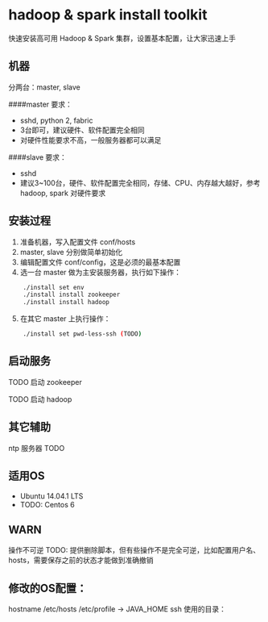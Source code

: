 # hadoop & spark install toolkit
快速安装高可用 Hadoop & Spark 集群，设置基本配置，让大家迅速上手


## 机器
分两台：master, slave

####master 要求：
* sshd, python 2, fabric
* 3台即可，建议硬件、软件配置完全相同
* 对硬件性能要求不高，一般服务器都可以满足

####slave 要求：
* sshd
* 建议3~100台，硬件、软件配置完全相同，存储、CPU、内存越大越好，参考 hadoop, spark 对硬件要求


## 安装过程
1. 准备机器，写入配置文件 conf/hosts
2. master, slave 分别做简单初始化
3. 编辑配置文件 conf/config，这是必须的最基本配置
4. 选一台 master 做为主安装服务器，执行如下操作：
```bash
    ./install set env
    ./install install zookeeper
    ./install install hadoop
```
5. 在其它 master 上执行操作：
```bash
    ./install set pwd-less-ssh (TODO)
```

## 启动服务

TODO 启动 zookeeper

TODO 启动 hadoop



## 其它辅助
ntp 服务器 TODO



## 适用OS
+ Ubuntu 14.04.1 LTS
+ TODO: Centos 6


## WARN
操作不可逆
TODO: 提供删除脚本，但有些操作不是完全可逆，比如配置用户名、hosts，需要保存之前的状态才能做到准确撤销


## 修改的OS配置：
hostname
/etc/hosts
/etc/profile -> JAVA_HOME
ssh
使用的目录：


